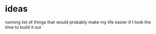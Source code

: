 # ideas
running list of things that would probably make my life easier if I took the time to build it out
